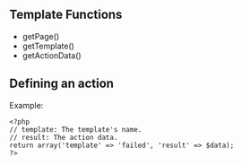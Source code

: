 ## Template Functions ##
  * getPage()
  * getTemplate()
  * getActionData()

## Defining an action ##

Example:
```
<?php
// template: The template's name.
// result: The action data.
return array('template' => 'failed', 'result' => $data);
?>
```